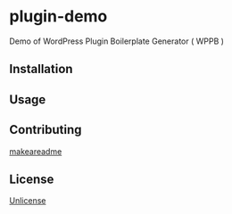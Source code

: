 # plugin-demo

Demo of WordPress Plugin Boilerplate Generator ( WPPB )

## Installation



## Usage


## Contributing
[makeareadme](https://www.makeareadme.com/)

## License
[Unlicense](https://choosealicense.com/licenses/unlicense/)
